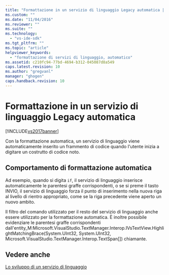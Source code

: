 ```yaml
---
title: "Formattazione in un servizio di linguaggio Legacy automatica | Microsoft Docs"
ms.custom: ""
ms.date: "11/04/2016"
ms.reviewer: ""
ms.suite: ""
ms.technology: 
  - "vs-ide-sdk"
ms.tgt_pltfrm: ""
ms.topic: "article"
helpviewer_keywords: 
  - "formattazione di servizi di linguaggio, automatico"
ms.assetid: c210fc94-77bd-4694-b312-045087d8a549
caps.latest.revision: 10
ms.author: "gregvanl"
manager: "ghogen"
caps.handback.revision: 10
---
```

# Formattazione in un servizio di linguaggio Legacy automatica
[!INCLUDE[vs2017banner](../../code-quality/includes/vs2017banner.md)]

Con la formattazione automatica, un servizio di linguaggio viene automaticamente inserito un frammento di codice quando l'utente inizia a digitare un costrutto di codice noto.  
  
## Comportamento di formattazione automatica  
 Ad esempio, quando si digita `if`, il servizio di linguaggio inserisce automaticamente le parentesi graffe corrispondenti, o se si preme il tasto INVIO, il servizio di linguaggio forza il punto di inserimento nella nuova riga al livello di rientro appropriato, come se la riga precedente viene aperto un nuovo ambito.  
  
 Il filtro del comando utilizzato per il resto del servizio di linguaggio anche essere utilizzato per la formattazione automatica.  È inoltre possibile evidenziare le parentesi graffe corrispondenti dall'entity\_M:Microsoft.VisualStudio.TextManager.Interop.IVsTextView.HighlightMatchingBrace\(System.UInt32, System.UInt32, Microsoft.VisualStudio.TextManager.Interop.TextSpan\[\]\) chiamante.  
  
## Vedere anche  
 [Lo sviluppo di un servizio di linguaggio](../../extensibility/internals/developing-a-legacy-language-service.md)